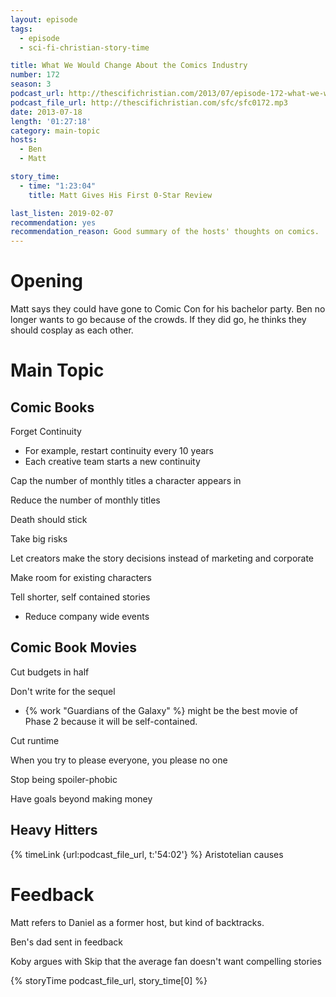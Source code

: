 ```yaml
---
layout: episode
tags:
  - episode
  - sci-fi-christian-story-time

title: What We Would Change About the Comics Industry
number: 172
season: 3
podcast_url: http://thescifichristian.com/2013/07/episode-172-what-we-would-change-about-the-comics-industry/
podcast_file_url: http://thescifichristian.com/sfc/sfc0172.mp3
date: 2013-07-18
length: '01:27:18'
category: main-topic
hosts:
  - Ben
  - Matt

story_time:
  - time: "1:23:04"
    title: Matt Gives His First 0-Star Review

last_listen: 2019-02-07
recommendation: yes
recommendation_reason: Good summary of the hosts' thoughts on comics.
---
```

# Opening
Matt says they could have gone to Comic Con for his bachelor party. Ben no longer wants to go because of the crowds. If they did go, he thinks they should cosplay as each other. 



# Main Topic
## Comic Books
Forget Continuity
- For example, restart continuity every 10 years
- Each creative team starts a new continuity 

Cap the number of monthly titles a character appears in

Reduce the number of monthly titles

Death should stick

Take big risks

Let creators make the story decisions instead of marketing and corporate

Make room for existing characters

Tell shorter, self contained stories 
- Reduce company wide events



## Comic Book Movies

Cut budgets in half

Don't write for the sequel
<ul>
  <li>{% work "Guardians of the Galaxy" %} might be the best movie of Phase 2 because it will be self-contained.</li>
</ul>

Cut runtime

When you try to please everyone, you please no one

Stop being spoiler-phobic

Have goals beyond making money


## Heavy Hitters
{% timeLink {url:podcast_file_url, t:'54:02'} %} Aristotelian causes



# Feedback
Matt refers to Daniel as a former host, but kind of backtracks. 

Ben's dad sent in feedback

Koby argues with Skip that the average fan doesn't want compelling stories

{% storyTime podcast_file_url, story_time[0] %}